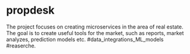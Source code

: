 # propdesk
The project focuses on creating microservices in the area of real estate. The goal is to create useful tools for the market, such as reports, market analyzes, prediction models etc. #data_integrations_ML_models #reaserche.
